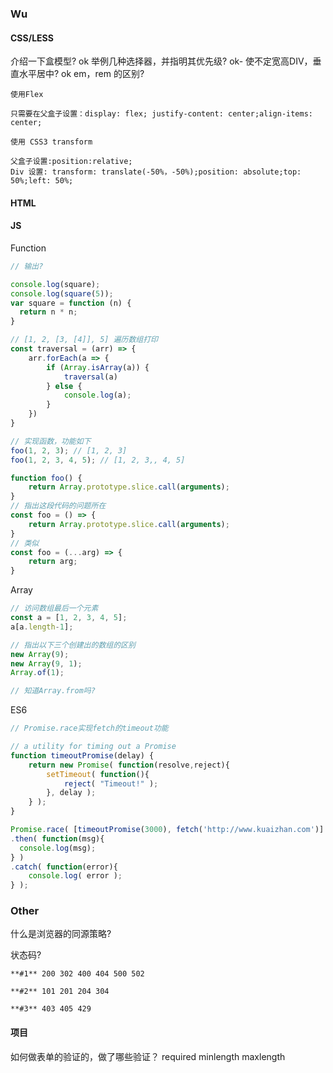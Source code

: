 ### Wu

#### CSS/LESS

介绍一下盒模型? ok
举例几种选择器，并指明其优先级? ok-
使不定宽高DIV，垂直水平居中? ok
em，rem 的区别?

```
使用Flex

只需要在父盒子设置：display: flex; justify-content: center;align-items: center;

使用 CSS3 transform

父盒子设置:position:relative;
Div 设置: transform: translate(-50%，-50%);position: absolute;top: 50%;left: 50%;
```

#### HTML

#### JS

Function
```js
// 输出?

console.log(square);
console.log(square(5));
var square = function (n) {
  return n * n;
}

// [1, 2, [3, [4]], 5] 遍历数组打印
const traversal = (arr) => {
	arr.forEach(a => {
		if (Array.isArray(a)) {
			traversal(a)
		} else {
			console.log(a);
		}
	})
}

// 实现函数，功能如下
foo(1, 2, 3); // [1, 2, 3]
foo(1, 2, 3, 4, 5); // [1, 2, 3,, 4, 5]

function foo() {
    return Array.prototype.slice.call(arguments);
}
// 指出这段代码的问题所在
const foo = () => {
	return Array.prototype.slice.call(arguments);
}
// 类似
const foo = (...arg) => {
	return arg;
}
```

Array
```js
// 访问数组最后一个元素
const a = [1, 2, 3, 4, 5];
a[a.length-1];

// 指出以下三个创建出的数组的区别
new Array(9);
new Array(9, 1);
Array.of(1);

// 知道Array.from吗?

```

ES6
```js
// Promise.race实现fetch的timeout功能

// a utility for timing out a Promise
function timeoutPromise(delay) {
	return new Promise( function(resolve,reject){
		setTimeout( function(){
			reject( "Timeout!" );
		}, delay );
	} );
}

Promise.race( [timeoutPromise(3000), fetch('http://www.kuaizhan.com')] )
.then( function(msg){
  console.log(msg);
} )
.catch( function(error){
	console.log( error );
} );

```

### Other

什么是浏览器的同源策略?

状态码?

```
**#1** 200 302 400 404 500 502

**#2** 101 201 204 304

**#3** 403 405 429
```

#### 项目

如何做表单的验证的，做了哪些验证？
required minlength maxlength
